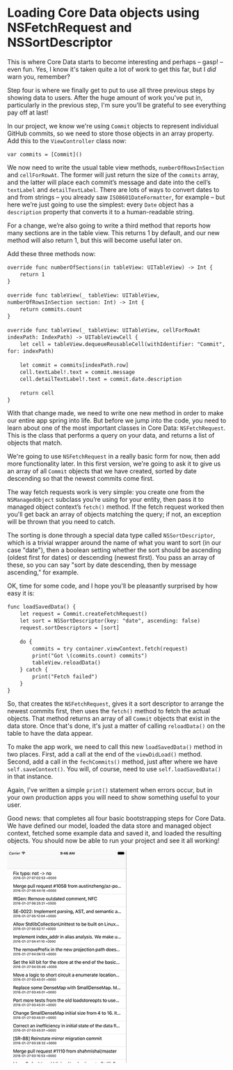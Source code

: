 # Loading Core Data objects using NSFetchRequest and NSSortDescriptor

This is where Core Data starts to become interesting and perhaps – gasp! – even fun. Yes, I know it's taken quite a lot of work to get this far, but I *did* warn you, remember?

Step four is where we finally get to put to use all three previous steps by showing data to users. After the huge amount of work you've put in, particularly in the previous step, I'm sure you'll be grateful to see everything pay off at last!

In our project, we know we're using `Commit` objects to represent individual GitHub commits, so we need to store those objects in an array property. Add this to the `ViewController` class now:

    var commits = [Commit]()

We now need to write the usual table view methods, `numberOfRowsInSection` and `cellForRowAt`. The former will just return the size of the `commits` array, and the latter will place each commit’s message and date into the cell’s `textLabel` and `detailTextLabel`. There are lots of ways to convert dates to and from strings – you already saw `ISO8601DateFormatter`, for example – but here we’re just going to use the simplest: every `Date` object has a `description` property that converts it to a human-readable string.

For a change, we’re also going to write a third method that reports how many sections are in the table view. This returns 1 by default, and our new method will also return 1, but this will become useful later on.

Add these three methods now:

    override func numberOfSections(in tableView: UITableView) -> Int {
        return 1
    }

    override func tableView(_ tableView: UITableView, numberOfRowsInSection section: Int) -> Int {
        return commits.count
    }

    override func tableView(_ tableView: UITableView, cellForRowAt indexPath: IndexPath) -> UITableViewCell {
        let cell = tableView.dequeueReusableCell(withIdentifier: "Commit", for: indexPath)

        let commit = commits[indexPath.row]
        cell.textLabel!.text = commit.message
        cell.detailTextLabel!.text = commit.date.description

        return cell
    }

With that change made, we need to write one new method in order to make our entire app spring into life. But before we jump into the code, you need to learn about one of the most important classes in Core Data: `NSFetchRequest`. This is the class that performs a query on your data, and returns a list of objects that match.

We're going to use `NSFetchRequest` in a really basic form for now, then add more functionality later. In this first version, we're going to ask it to give us an array of all `Commit` objects that we have created, sorted by date descending so that the newest commits come first.

The way fetch requests work is very simple: you create one from the `NSManagedObject` subclass you’re using for your entity, then pass it to managed object context’s `fetch()` method. If the fetch request worked then you'll get back an array of objects matching the query; if not, an exception will be thrown that you need to catch.

The sorting is done through a special data type called `NSSortDescriptor`, which is a trivial wrapper around the name of what you want to sort (in our case "date"), then a boolean setting whether the sort should be ascending (oldest first for dates) or descending (newest first). You pass an array of these, so you can say "sort by date descending, then by message ascending," for example.

OK, time for some code, and I hope you'll be pleasantly surprised by how easy it is:

    func loadSavedData() {
        let request = Commit.createFetchRequest()
        let sort = NSSortDescriptor(key: "date", ascending: false)
        request.sortDescriptors = [sort]

        do {
            commits = try container.viewContext.fetch(request)
            print("Got \(commits.count) commits")
            tableView.reloadData()
        } catch {
            print("Fetch failed")
        }
    }

So, that creates the `NSFetchRequest`, gives it a sort descriptor to arrange the newest commits first, then uses the `fetch()` method to fetch the actual objects. That method returns an array of all `Commit` objects that exist in the data store. Once that's done, it's just a matter of calling `reloadData()` on the table to have the data appear.

To make the app work, we need to call this new `loadSavedData()` method in two places. First, add a call at the end of the `viewDidLoad()` method. Second, add a call in the `fechCommits()` method, just after where we have `self.saveContext()`. You will, of course, need to use `self.loadSavedData()` in that instance.

Again, I've written a simple `print()` statement when errors occur, but in your own production apps you will need to show something useful to your user.

Good news: that completes all four basic bootstrapping steps for Core Data. We have defined our model, loaded the data store and managed object context, fetched some example data and saved it, and loaded the resulting objects. You should now be able to run your project and see it all working!

![Finally our app is working: we have a scrolling table view listing commits to the Swift repository on GitHub.](38-7.png)
